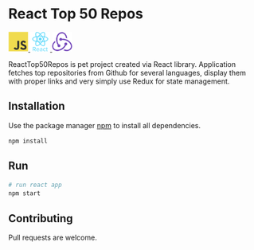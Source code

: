 # React Top 50 Repos
<p align="left"> <a href="https://developer.mozilla.org/en-US/docs/Web/JavaScript" target="_blank" rel="noreferrer"> <img src="https://raw.githubusercontent.com/devicons/devicon/master/icons/javascript/javascript-original.svg" alt="javascript" width="40" height="40"/> </a> <a href="https://reactjs.org/" target="_blank" rel="noreferrer"> <img src="https://raw.githubusercontent.com/devicons/devicon/master/icons/react/react-original-wordmark.svg" alt="react" width="40" height="40"/> </a> <a href="https://redux.js.org" target="_blank" rel="noreferrer"> <img src="https://raw.githubusercontent.com/devicons/devicon/master/icons/redux/redux-original.svg" alt="redux" width="40" height="40"/> </a> </p>

ReactTop50Repos is pet project created via React library.
Application fetches top repositories from Github for several languages, display them with proper links and very simply use Redux for state management.

## Installation

Use the package manager [npm]([https://pip.pypa.io/en/stable/](https://www.npmjs.com/)) to install all dependencies.

```bash
npm install
```

## Run

```python
# run react app 
npm start

```

## Contributing

Pull requests are welcome.
